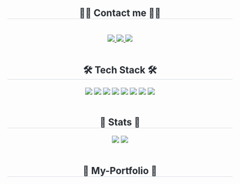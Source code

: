 <div align= "center">
    <h2 style="border-bottom: 1px solid #d8dee4; color: #282d33;"> 💁‍♂️ Contact me 💁‍♂️ </h2> <br> 
    <div align= "center"> <a href=> <img src="https://img.shields.io/badge/Instagram-E4405F?style=for-the-badge&logo=Instagram&logoColor=white&link="> </a>
         <a href=https://www.notion.so/_5-_-1ba58b2289c880ba8f92ff0a7b01cd16> <img src="https://img.shields.io/badge/Notion-000000?style=for-the-badge&logo=Notion&logoColor=white&link=https://www.notion.so/_5-_-1ba58b2289c880ba8f92ff0a7b01cd16"> </a>
         <a href=mailto:https://mail.google.com/mail/u/0/?tab=rm&ogbl#inbox> <img src="https://img.shields.io/badge/Gmail-EA4335?style=for-the-badge&logo=Gmail&logoColor=white&link=mailto:https://mail.google.com/mail/u/0/?tab=rm&ogbl#inbox"> </a>
          </div>  <br> 
    <div align= "center">  </div> 
    </div>
<div align= "center">
    <h2 style="border-bottom: 1px solid #d8dee4; color: #282d33;"> 🛠️ Tech Stack 🛠️ </h2>
    <div style="margin: 0 auto; text-align: center;" align= "center"> <img src="https://img.shields.io/badge/Python-3776AB?style=for-the-badge&logo=Python&logoColor=white">
          <img src="https://img.shields.io/badge/MySQL-4479A1?style=for-the-badge&logo=MySQL&logoColor=white">
          <img src="https://img.shields.io/badge/linux-FCC624?style=for-the-badge&logo=linux&logoColor=black">
          <img src="https://img.shields.io/badge/AWS-#FF9900?style=for-the-badge&logo=Amazon AWS&logoColor=white">
          <img src="https://img.shields.io/badge/MS Azure-0078D4?style=for-the-badge&logo=microsoftazure&logoColor=white"/>
          <img src="https://img.shields.io/badge/GCP-4285F4?style=for-the-badge&logo=googlecloud&logoColor=white"/>
          <img src="https://img.shields.io/badge/Git-F05032?style=for-the-badge&logo=Git&logoColor=white">
          <img src="https://img.shields.io/badge/Github-181717?style=for-the-badge&logo=Github&logoColor=white">
          </div>
    </div><br>
<div align= "center"> 
    <h2 style="border-bottom: 1px solid #d8dee4; color: #282d33;"> 🏅 Stats 🏅 </h2> 
    <div align= "center"> <img src="https://github-readme-stats.vercel.app/api?username=Oh-jongmin&bg_color=180,000000,&title_color=000000&text_color=000000"/> 
    <img src="https://github-readme-stats.vercel.app/api/top-langs/?username=Oh-jongmin&layout=compact&bg_color=180,000000,&title_color=000000&text_color=000000"/> 
    </div> 
    </div><br>
<div align= "center">
    <h2 style="border-bottom: 1px solid #d8dee4; color: #282d33;"> 🤣 My-Portfolio 🤣 </h2> <br> 

